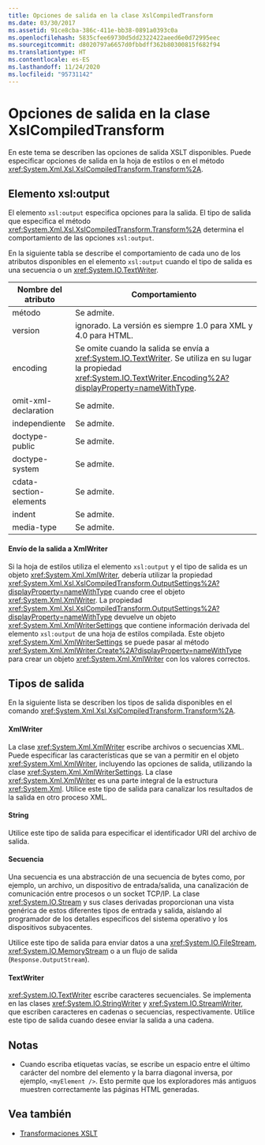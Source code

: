 ```yaml
---
title: Opciones de salida en la clase XslCompiledTransform
ms.date: 03/30/2017
ms.assetid: 91ce8cba-386c-411e-bb38-0891a0393c0a
ms.openlocfilehash: 5835cfee69730d5dd2322422aeed6e0d72995eec
ms.sourcegitcommit: d8020797a6657d0fbbdff362b80300815f682f94
ms.translationtype: HT
ms.contentlocale: es-ES
ms.lasthandoff: 11/24/2020
ms.locfileid: "95731142"
---
```

# <a name="output-options-on-the-xslcompiledtransform-class"></a>Opciones de salida en la clase XslCompiledTransform

En este tema se describen las opciones de salida XSLT disponibles. Puede especificar opciones de salida en la hoja de estilos o en el método <xref:System.Xml.Xsl.XslCompiledTransform.Transform%2A>.  
  
## <a name="xsloutput-element"></a>Elemento xsl:output  

 El elemento `xsl:output` especifica opciones para la salida. El tipo de salida que especifica el método <xref:System.Xml.Xsl.XslCompiledTransform.Transform%2A> determina el comportamiento de las opciones `xsl:output`.  
  
 En la siguiente tabla se describe el comportamiento de cada uno de los atributos disponibles en el elemento `xsl:output` cuando el tipo de salida es una secuencia o un <xref:System.IO.TextWriter>.  
  
|Nombre del atributo|Comportamiento|  
|--------------------|--------------|  
|método|Se admite.|  
|version|ignorado. La versión es siempre 1.0 para XML y 4.0 para HTML.|  
|encoding|Se omite cuando la salida se envía a <xref:System.IO.TextWriter>. Se utiliza en su lugar la propiedad <xref:System.IO.TextWriter.Encoding%2A?displayProperty=nameWithType>.|  
|omit-xml-declaration|Se admite.|  
|independiente|Se admite.|  
|doctype-public|Se admite.|  
|doctype-system|Se admite.|  
|cdata-section-elements|Se admite.|  
|indent|Se admite.|  
|media-type|Se admite.|  
  
#### <a name="sending-output-to-an-xmlwriter"></a>Envío de la salida a XmlWriter  

 Si la hoja de estilos utiliza el elemento `xsl:output` y el tipo de salida es un objeto <xref:System.Xml.XmlWriter>, debería utilizar la propiedad <xref:System.Xml.Xsl.XslCompiledTransform.OutputSettings%2A?displayProperty=nameWithType> cuando cree el objeto <xref:System.Xml.XmlWriter>. La propiedad <xref:System.Xml.Xsl.XslCompiledTransform.OutputSettings%2A?displayProperty=nameWithType> devuelve un objeto <xref:System.Xml.XmlWriterSettings> que contiene información derivada del elemento `xsl:output` de una hoja de estilos compilada. Este objeto <xref:System.Xml.XmlWriterSettings> se puede pasar al método <xref:System.Xml.XmlWriter.Create%2A?displayProperty=nameWithType> para crear un objeto <xref:System.Xml.XmlWriter> con los valores correctos.  
  
## <a name="output-types"></a>Tipos de salida  

 En la siguiente lista se describen los tipos de salida disponibles en el comando <xref:System.Xml.Xsl.XslCompiledTransform.Transform%2A>.  
  
#### <a name="xmlwriter"></a>XmlWriter  

 La clase <xref:System.Xml.XmlWriter> escribe archivos o secuencias XML. Puede especificar las características que se van a permitir en el objeto <xref:System.Xml.XmlWriter>, incluyendo las opciones de salida, utilizando la clase <xref:System.Xml.XmlWriterSettings>. La clase <xref:System.Xml.XmlWriter> es una parte integral de la estructura <xref:System.Xml>. Utilice este tipo de salida para canalizar los resultados de la salida en otro proceso XML.  
  
#### <a name="string"></a>String  

 Utilice este tipo de salida para especificar el identificador URI del archivo de salida.  
  
#### <a name="stream"></a>Secuencia  

 Una secuencia es una abstracción de una secuencia de bytes como, por ejemplo, un archivo, un dispositivo de entrada/salida, una canalización de comunicación entre procesos o un socket TCP/IP. La clase <xref:System.IO.Stream> y sus clases derivadas proporcionan una vista genérica de estos diferentes tipos de entrada y salida, aislando al programador de los detalles específicos del sistema operativo y los dispositivos subyacentes.  
  
 Utilice este tipo de salida para enviar datos a una <xref:System.IO.FileStream>, <xref:System.IO.MemoryStream> o a un flujo de salida (`Response.OutputStream`).  
  
#### <a name="textwriter"></a>TextWriter  

 <xref:System.IO.TextWriter> escribe caracteres secuenciales. Se implementa en las clases <xref:System.IO.StringWriter> y <xref:System.IO.StreamWriter>, que escriben caracteres en cadenas o secuencias, respectivamente. Utilice este tipo de salida cuando desee enviar la salida a una cadena.  
  
## <a name="notes"></a>Notas  
  
- Cuando escriba etiquetas vacías, se escribe un espacio entre el último carácter del nombre del elemento y la barra diagonal inversa, por ejemplo, `<myElement />`. Esto permite que los exploradores más antiguos muestren correctamente las páginas HTML generadas.  
  
## <a name="see-also"></a>Vea también

- [Transformaciones XSLT](xslt-transformations.md)
